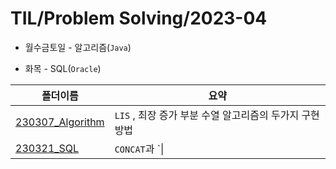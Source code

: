 # TIL/Problem Solving/2023-04

- 월수금토일 - 알고리즘(`Java`)

- 화목 - SQL(`Oracle`)

| 폴더이름                                                                                                      | 요약                                  |
| --------------------------------------------------------------------------------------------------------- | ----------------------------------- |
| [230307_Algorithm](https://github.com/seho27060/TIL/tree/master/Problem-Sovling/2023-03/230306_Algorithm) | `LIS` , 최장 증가 부분 수열 알고리즘의 두가지 구현 방법 |
| [230321_SQL](https://github.com/seho27060/TIL/tree/master/Oracle/230321_CONCAT)                           | `CONCAT`과 `\|                       |
